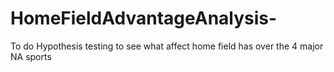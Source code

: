 # HomeFieldAdvantageAnalysis-
To do Hypothesis testing to see what affect home field has over the 4 major NA sports
